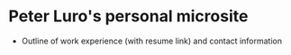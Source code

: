 # Peter Luro's personal microsite
- Outline of work experience (with resume link) and contact information

